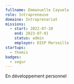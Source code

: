 ```yaml
---
fullname: Emmanuelle Cayuela
role: Intrapreneuse
domaine: Intraprenariat
missions:
  - start: 2022-07-20
    end: 2023-07-01
    status: admin
    employer: DISP Marseille
startups:
  - themis
badges:
  - segur
---
```


En développement personnel 
